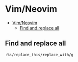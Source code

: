 # Vim/Neovim
<!--ts-->
* [Vim/Neovim](vim.md#vimneovim)
   * [Find and replace all](vim.md#find-and-replace-all)

<!-- Added by: runner, at: Sun Feb 13 11:58:36 UTC 2022 -->

<!--te-->

## Find and replace all
```vim
:%s/replace_this/replace_with/g
```
